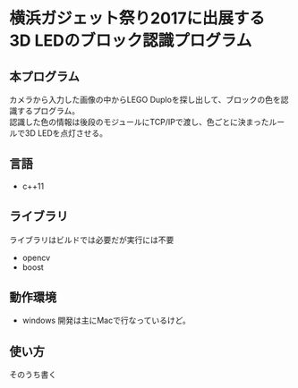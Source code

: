 # 横浜ガジェット祭り2017に出展する<br>3D LEDのブロック認識プログラム


## 本プログラム

カメラから入力した画像の中からLEGO Duploを探し出して、ブロックの色を認識するプログラム。  
認識した色の情報は後段のモジュールにTCP/IPで渡し、色ごとに決まったルールで3D LEDを点灯させる。

## 言語

- c++11

## ライブラリ

ライブラリはビルドでは必要だが実行には不要
- opencv
- boost

## 動作環境

- windows
開発は主にMacで行なっているけど。

## 使い方

<div style="font-color:red;">そのうち書く</div>
